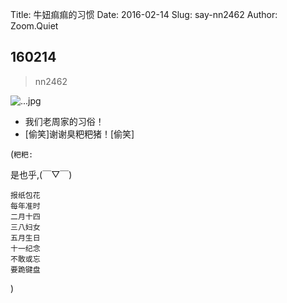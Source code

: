 Title: 牛妞痲痲的习惯
Date: 2016-02-14
Slug: say-nn2462
Author: Zoom.Quiet


## 160214
> nn2462

![...jpg](http://momoko.zoomquiet.top/niuniu-albums/nn2016/160214-nn2462.jpg?imageView2/2/w/420)

- 我们老周家的习俗！
- [偷笑]谢谢臭粑粑猪！[偷笑]


(`粑粑:` 

是也乎,(￣▽￣)

    报纸包花
    每年准时
    二月十四
    三八妇女
    五月生日
    十一纪念
    不敢或忘
    要跪键盘

)
